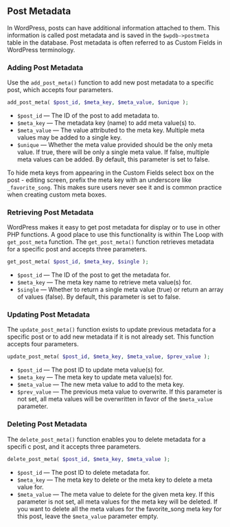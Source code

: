 ## Post Metadata
In WordPress, posts can have additional information attached to them. This information is called
post metadata and is saved in the `$wpdb->postmeta` table in the database. Post metadata is often referred to as Custom Fields 
in WordPress terminology.

### Adding Post Metadata
Use the `add_post_meta()` function to add new post metadata to a specific post, which accepts
four parameters.
```php
add_post_meta( $post_id, $meta_key, $meta_value, $unique );
```
- `$post_id` — The ID of the post to add metadata to.
- `$meta_key` — The metadata key (name) to add meta value(s) to.
- `$meta_value` — The value attributed to the meta key. Multiple meta values may be added
to a single key.
- `$unique` — Whether the meta value provided should be the only meta value. If true, there
will be only a single meta value. If false, multiple meta values can be added. By default,
this parameter is set to false.

To hide meta keys from appearing in the Custom Fields select box on the post -
editing screen, prefix the meta key with an underscore like `_favorite_song`.
This makes sure users never see it and is common practice when creating custom
meta boxes.

### Retrieving Post Metadata
WordPress makes it easy to get post metadata for display or to use in other PHP functions. A good
place to use this functionality is within The Loop with `get_post_meta` function. The `get_post_meta()`
function retrieves metadata for a specific post and accepts three parameters.
```php
get_post_meta( $post_id, $meta_key, $single );
```
- `$post_id` — The ID of the post to get the metadata for.
- `$meta_key` — The meta key name to retrieve meta value(s) for.
- `$single` — Whether to return a single meta value (true) or return an array of values
(false). By default, this parameter is set to false.

### Updating Post Metadata
The `update_post_meta()` function exists to update previous metadata for a specific post or to add
new metadata if it is not already set. This function accepts four parameters.
```php
update_post_meta( $post_id, $meta_key, $meta_value, $prev_value );
```
- `$post_id` — The post ID to update meta value(s) for.
- `$meta_key` — The meta key to update meta value(s) for.
- `$meta_value` — The new meta value to add to the meta key.
- `$prev_value` — The previous meta value to overwrite. If this parameter is not set, all meta
values will be overwritten in favor of the `$meta_value` parameter.

### Deleting Post Metadata
The `delete_post_meta()` function enables you to delete metadata for a specifi c post, and it accepts
three parameters.
```php
delete_post_meta( $post_id, $meta_key, $meta_value );
```
- `$post_id` — The post ID to delete metadata for.
- `$meta_key` — The meta key to delete or the meta key to delete a meta value for.
- `$meta_value` — The meta value to delete for the given meta key. If this parameter is not set,
all meta values for the meta key will be deleted. If you want to delete
all the meta values for the favorite_song meta key for this post, leave the `$meta_value` parameter
empty.


